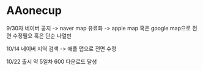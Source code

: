 # AAonecup
 
9/30자 네이버 공지 
-> naver map 유료화 
-> apple map 혹은 google map으로 전면 수정필요 혹은 단순 나열만

10/14 
네이버 지역 검색 -> 애플 맵으로 전면 수정

10/22 출시 약 5일차 600 다운로드 달성
